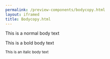 ```yaml
--- 
permalink: /preview-components/bodycopy.html
layout: iframed 
title: Bodycopy.html
---
```

<div class="container">
    <div class="row">
        <div class="col-12">
            <p>This is a normal body text </p>
            <p class="bold">This is a bold body text</p>
            <p><small>This is an italic body text </small></p>
        </div>
    </div>
</div>